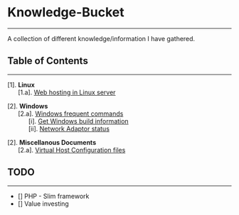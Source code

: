 # Knowledge-Bucket
---
A collection of different knowledge/information I have gathered.

## Table of Contents
---

[1]. <b> Linux </b><br>
&nbsp; &nbsp; &nbsp; [1.a]. [Web hosting in Linux server](https://github.com/SudeshnaBora/Knowledge-Bucket/blob/main/Linux/WebsiteHosting.md)

[2]. <b> Windows</b><br>
&nbsp; &nbsp; &nbsp; [2.a]. [Windows frequent commands](https://github.com/SudeshnaBora/Knowledge-Bucket/blob/main/Windows/Commands.md)<br>
&nbsp; &nbsp; &nbsp; &nbsp; &nbsp; &nbsp; [i]. [Get Windows build information](https://github.com/SudeshnaBora/Knowledge-Bucket/blob/main/Windows/Commands.md#os_build)<br>
&nbsp; &nbsp; &nbsp; &nbsp; &nbsp; &nbsp; [ii]. [Network Adaptor status](https://github.com/SudeshnaBora/Knowledge-Bucket/blob/main/Windows/Commands.md#adaptor_status)<br>
    
[2]. <b> Miscellanous Documents </b><br>
&nbsp; &nbsp; &nbsp; [2.a]. [Virtual Host Configuration files](https://github.com/SudeshnaBora/Knowledge-Bucket/blob/main/docs/VirtualHost.conf)

## TODO
---
- [] PHP - Slim framework
- [] Value investing
